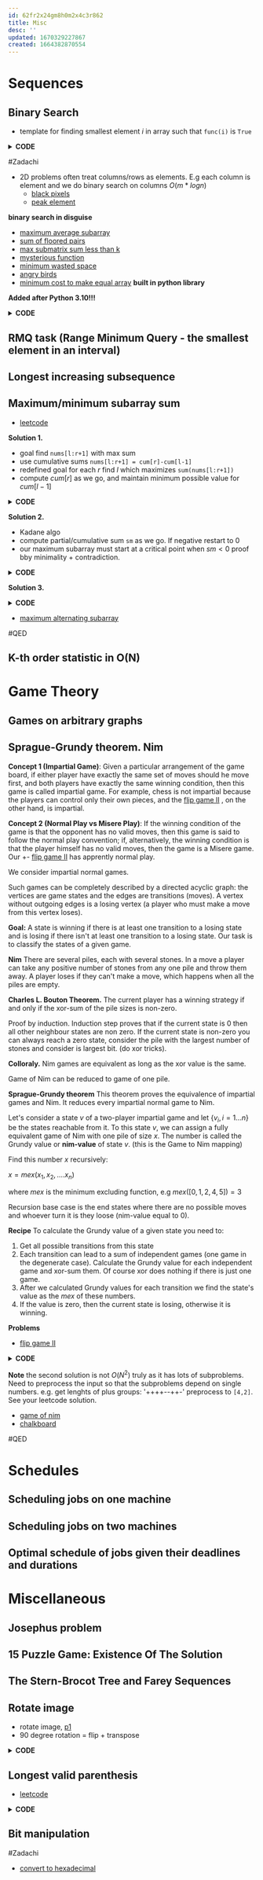 ```yaml
---
id: 62fr2x24gm8h0m2x4c3r862
title: Misc
desc: ''
updated: 1670329227867
created: 1664382870554
---
```

# Sequences

## Binary Search
- template for finding smallest element $i$ in array such that `func(i)` is `True`

<details>
<summary> <b>CODE</b> </summary>

```Python
def bs(i,j,func):
    while i < j:
        mid = i+j >> 1
        if func(mid):
            j = mid
        else:
            i = mid + 1
    return i
```

</details>

#Zadachi
- 2D problems often treat columns/rows as elements. E.g each column is element and we do binary search on columns $O(m*logn)$
    - [black pixels](https://leetcode.com/problems/smallest-rectangle-enclosing-black-pixels/)
    - [peak element](https://leetcode.com/problems/find-a-peak-element-ii/)

**binary search in disguise**
- [maximum average subarray](https://leetcode.com/problems/maximum-average-subarray-ii/)
- [sum of floored pairs](https://leetcode.com/problems/sum-of-floored-pairs/)
- [max submatrix sum less than k](https://leetcode.com/problems/max-sum-of-rectangle-no-larger-than-k/)
- [mysterious function](https://leetcode.com/problems/find-a-value-of-a-mysterious-function-closest-to-target/)
- [minimum wasted space](https://leetcode.com/problems/minimum-space-wasted-from-packaging/)
- [angry birds](http://www.usaco.org/index.php?page=viewproblem2&cpid=597)
- [minimum cost to make equal array](https://leetcode.com/problems/minimum-cost-to-make-array-equal/)
**built in python library**

**Added after Python 3.10!!!**
<details>
<summary> <b>CODE</b> </summary>

```Python
import bisect
bisect.bisect_left(arr,num,key) # uses >=
bisect.bisect_right(arr,num,key) # uses >

# can binary search tuples too
bisect.bisect_left(arr, (x,y), key = lambda x: (x[0],x[1]))
```
- binary search + insert
```python
import bisect
bisect.insort_left(arr,num,key) # runs binary search and inserts O(n)
```


</details>


## RMQ task (Range Minimum Query - the smallest element in an interval)
## Longest increasing subsequence
## Maximum/minimum subarray sum
- [leetcode](https://leetcode.com/problems/maximum-subarray/)

**Solution 1.**
- goal find `nums[l:r+1]` with max sum
- use cumulative sums `nums[l:r+1] = cum[r]-cum[l-1]`
- redefined goal for each $r$ find $l$ which maximizes `sum(nums[l:r+1])`
- compute $cum[r]$ as we go, and maintain minimum possible value for $cum[l-1]$

<details>
<summary> <b>CODE</b> </summary>

```Python
def maxSubArray(nums: List[int]) -> int:
    res,min_sum,sm = -float('inf'),0,0
    for r in range(len(nums)):
        sm += nums[r]
        res = max(res,sm-min_sum)
        min_sum = min(min_sum,sm)
    return res
```
</details>

**Solution 2.**
- Kadane algo
- compute partial/cumulative sum `sm` as we go. If negative restart to 0
- our maximum subarray must start at a critical point when $sm < 0$ proof bby minimality + contradiction.

<details>
<summary> <b>CODE</b> </summary>

```Python
def maxSubArray(nums: List[int]) -> int:
    res,curr = -float('inf'),0
    for num in nums:
        curr += num
        res = max(res,curr)
        curr = max(curr,0)
    return res
            curr,res = -float('inf'),-float('inf')
        for num in nums:
            curr = max(curr+num,num)
            res = max(res,curr)
        return res
```
</details>


**Solution 3.**

<details>
<summary> <b>CODE</b> </summary>

```Python
def maxSubArray(nums: List[int]) -> int:
    curr,res = -float('inf'),-float('inf')
    for num in nums:
        curr = max(curr+num,num)
        res = max(res,curr)
    return res
```
</details>

- [maximum alternating subarray](https://leetcode.com/problems/maximum-alternating-subarray-sum/)

#QED


## K-th order statistic in O(N)
# Game Theory
## Games on arbitrary graphs
## Sprague-Grundy theorem. Nim

**Concept 1 (Impartial Game)**: Given a particular arrangement of the game
board, if either player have exactly the same set of moves should he
move first, and both players have exactly the same winning condition,
then this game is called impartial game. For example, chess is not
impartial because the players can control only their own pieces, and
the [flip game II](https://leetcode.com/problems/flip-game-ii/) , on the other hand, is impartial.


**Concept 2 (Normal Play vs Misere Play)**: If the winning condition of
the game is that the opponent has no valid moves, then this game is
said to follow the normal play convention; if, alternatively, the
winning condition is that the player himself has no valid moves, then
the game is a Misere game. Our +- [flip game II](https://leetcode.com/problems/flip-game-ii/) has apprently normal play.

We consider impartial normal games.

Such games can be completely described by a directed acyclic graph: the vertices are game states and the edges are transitions (moves). 
A vertex without outgoing edges is a losing vertex (a player who must make a move from this vertex loses).


**Goal:** A state is winning if there is at least one transition to a losing state and is losing if there isn't at least one transition to a losing state. Our task is to classify the states of a given game.

**Nim**
There are several piles, each with several stones. In a move a player can take any positive number of stones from any one pile and throw them away. A player loses if they can't make a move, which happens when all the piles are empty.

**Charles L. Bouton Theorem.** The current player has a winning strategy if and only if the xor-sum of the pile sizes is non-zero.

Proof by induction. Induction step proves that if the current state is 0 then all other neighbour states are non zero. If the current state is non-zero you can always reach a zero state, consider the pile with the largest number of stones and consider is largest bit. (do xor tricks).

**Colloraly.** Nim games are equivalent as long as the xor value is the same.

Game of Nim can be reduced to game of one pile.

**Sprague-Grundy theorem** 
This theorem proves the equivalence of impartial games and Nim. It reduces every impartial normal game to Nim.

Let's consider a state $v$ of a two-player impartial game and let $\{v_{i},i = 1 \dots n\}$ be the states reachable from it. To this state $v$, we can assign a fully equivalent game of Nim with one pile of size $x$. The number is called the Grundy value or **nim-value** of state $v$. (this is the Game to Nim mapping)

Find this number $x$ recursively:

$x = mex(x_1, x_2, .... x_n)$

where $mex$ is the minimum excluding function, e.g $mex([0,1,2,4,5]) = 3$

Recursion base case is the end states where there are no possible moves and whoever turn it is they loose (nim-value equal to 0).


**Recipe**
To calculate the Grundy value of a given state you need to:
1. Get all possible transitions from this state
2. Each transition can lead to a sum of independent games (one game in the degenerate case). Calculate the Grundy value for each independent game and xor-sum them. Of course xor does nothing if there is just one game.
3. After we calculated Grundy values for each transition we find the state's value as the $mex$ of these numbers.
4. If the value is zero, then the current state is losing, otherwise it is winning.


**Problems**

- [flip game II](https://leetcode.com/problems/flip-game-ii/)

<details>
<summary> <b>CODE</b> </summary>

```Python
# O(C_n) where C_n is n-th Catalan number
class Solution:
    def canWin(self, s: str) -> bool:
        def adj(s):
            neigh = []
            for i in range(len(s)-1):
                if s[i:i+2] == '++': neigh.append(s[:i]+'--'+s[i+2:])
            return neigh
        @cache
        def dfs(s):
            for u in adj(s):
                if not dfs(u): return True
            return False
        return dfs(s)

# O(n^2) Sprague-Grundy theorem
class Solution:
    def canWin(self, s: str) -> bool:
        @cache
        def dp(s):
            if len(s) < 2: return 0
            st = set()
            for i in range(len(s)-1):
                if s[i:i+2] == '++':
                    st.add(dp(s[:i]) ^ dp(s[i+2:]))
            # mex
            i = 0 
            while i in st:
                i += 1
            return i
        return dp(s) != 0

```

</details>


**Note** the second solution is not $O(N^2)$ truly as it has lots of subproblems. Need to preprocess the input so that the subproblems depend on single numbers. e.g. get lenghts of plus groups: '++++--++-' preprocess to `[4,2]`. See your leetcode solution.


- [game of nim](https://leetcode.com/problems/game-of-nim/)
- [chalkboard](https://leetcode.com/problems/chalkboard-xor-game/)

#QED

# Schedules
## Scheduling jobs on one machine
## Scheduling jobs on two machines
## Optimal schedule of jobs given their deadlines and durations
# Miscellaneous
## Josephus problem
## 15 Puzzle Game: Existence Of The Solution
## The Stern-Brocot Tree and Farey Sequences

## Rotate image

- rotate image, [p1](https://leetcode.com/problems/rotate-image/)
- 90 degree rotation = flip + transpose

<details>
<summary> <b>CODE</b> </summary>

```Python
def rotate(matrix):
    matrix.reverse()
    return list(zip(*matrix))

def rotate_inplace(matrix):
    matrix.reverse()
    for i in range(len(matrix)):
        for j in range(i):
            matrix[i][j],matrix[j][i] = matrix[j][i],matrix[i][j]
```
</details>

## Longest valid parenthesis
- [leetcode](https://leetcode.com/problems/longest-valid-parentheses/)

<details>
<summary> <b>CODE</b> </summary>

```Python
class Solution:
    def longestValidParentheses(self, s: str) -> int:
        def compute(ch,s):
            bal,res,curr = 0,0,0
            for p in s:
                bal += (p == ch)
                bal -= (p != ch)
                curr += 2*(p == ch)
                if bal == 0: 
                    res = max(res,curr)
                elif bal<0:
                    curr,bal = 0,0
            return res
        return max(compute('(',s),compute(')',s[::-1]))
```
</details>


## Bit manipulation
#Zadachi
- [convert to hexadecimal](https://leetcode.com/problems/convert-a-number-to-hexadecimal/)